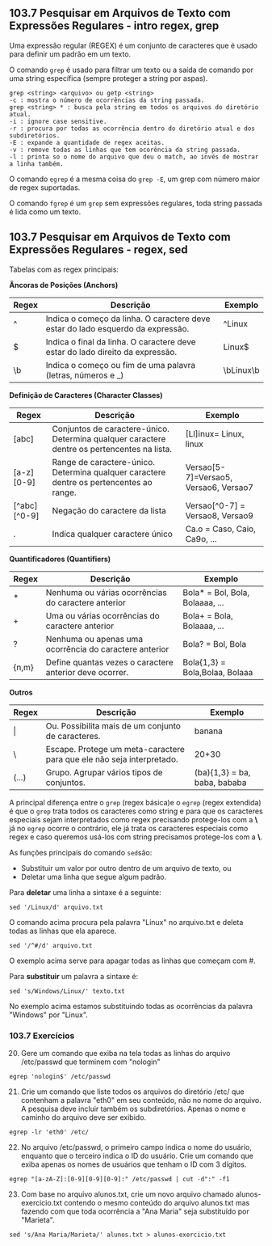 ## 103.7 Pesquisar em Arquivos de Texto com Expressões Regulares - intro regex, grep

Uma expressão regular (REGEX) é um conjunto de caracteres que é usado para definir um padrão em um texto.

O comando `grep` é usado para filtrar um texto ou a saída de comando por uma string específica (sempre proteger a string por aspas).

```shell
grep <string> <arquivo> ou getp <string>
-c : mostra o número de ocorrências da string passada.
grep <string> * : busca pela string em todos os arquivos do diretório atual.
-i : ignore case sensitive.
-r : procura por todas as ocorrência dentro do diretório atual e dos subdiretórios.
-E : expande a quantidade de regex aceitas.
-v : remove todas as linhas que tem ocorência da string passada.
-l : printa so o nome do arquivo que deu o match, ao invés de mostrar a linha também.
```

O comando `egrep` é a mesma coisa do `grep -E`, um grep com número maior de regex suportadas.

O comando `fgrep` é um `grep` sem expressões regulares, toda string passada é lida como um texto.

## 103.7 Pesquisar em Arquivos de Texto com Expressões Regulares - regex, sed

Tabelas com as regex principais:

**Âncoras de Posições (Anchors)**

Regex       |Descrição                                                                      |Exemplo
------------|---------|---------------------------------------------------------------------|
^           |Indica o começo da linha. O caractere deve estar do lado esquerdo da expressão.|^Linux
$           |Indica o final da linha. O caractere deve estar do lado direito da expressão.  |Linux$
\b          |Indica o começo ou fim de uma palavra (letras, números e _)                    |\bLinux\b

**Definição de Caracteres (Character Classes)**

Regex       |Descrição                                                                                  |Exemplo
------------|---------|---------------------------------------------------------------------------------|
[abc]       |Conjuntos de caractere-único. Determina qualquer caractere dentre os pertencentes na lista.|[Ll]inux= Linux, linux
[a-z][0-9]  |Range de caractere-único. Determina qualquer caractere dentre os pertencentes ao range.     |Versao[5-7]=Versao5, Versao6, Versao7
[\^abc][^0-9]|Negação do caractere da lista                                                             |Versao[^0-7] = Versao8, Versao9
.           |Indica qualquer caractere único                                                            |Ca.o = Caso, Caio, Ca9o, ...


**Quantificadores (Quantifiers)**

Regex       |Descrição                                                                                  |Exemplo
------------|---------|---------------------------------------------------------------------------------|
*           |Nenhuma ou várias ocorrências do caractere anterior                                        |Bola* = Bol, Bola, Bolaaaa, ...
+           |Uma ou várias ocorrências do caractere anterior                                            |Bola+ = Bola, Bolaaaa, ...
?           |Nenhuma ou apenas uma ocorrência do caractere anterior                                     |Bola? = Bol, Bola
{n,m}       |Define quantas vezes o caractere anterior deve ocorrer.                                    |Bola{1,3} = Bola,Bolaa, Bolaaa

**Outros**

Regex       |Descrição                                                                                  |Exemplo
------------|---------|---------------------------------------------------------------------------------|
\|          |Ou. Possibilita mais de um conjunto de caracteres.                                         |banana|uva|pera
\           |Escape. Protege um meta-caractere para que ele não seja interpretado.                      |20\+30
(...)       |Grupo. Agrupar vários tipos de conjuntos.                                                  |(ba){1,3} = ba, baba, bababa

A principal diferença entre o `grep` (regex básica)e o `egrep` (regex extendida) é que o `grep` trata todos os caracteres como string e para que os caracteres especiais sejam interpretados como regex precisando protege-los com a **\\** já no `egrep` ocorre o contrário, ele já trata os caracteres especiais como regex e caso queremos usá-los com string precisamos protege-los com a **\\**.

As funções principais do comando `sed`são: 
* Substituir um valor por outro dentro de um arquivo de texto, ou
* Deletar uma linha que segue algum padrão.

Para **deletar** uma linha a sintaxe é a seguinte:

```shell
sed '/Linux/d' arquivo.txt
```

O comando acima procura pela palavra "Linux" no arquivo.txt e deleta todas as linhas que ela aparece.

```shell
sed '/^#/d' arquivo.txt
```

O exemplo acima serve para apagar todas as linhas que começam com #.

Para **substituir** um palavra a sintaxe é:

```shell
sed 's/Windows/Linux/' texto.txt
```

No exemplo acima estamos substituindo todas as ocorrências da palavra "Windows" por "Linux".

### 103.7 Exercícios

20. Gere um comando que exiba na tela todas as linhas do arquivo /etc/passwd que terminem com "nologin" 

```shell
egrep 'nologin$' /etc/passwd 
```

21. Crie um comando que liste todos os arquivos do diretório /etc/ que contenham a palavra "eth0" em seu conteúdo,  não no nome do arquivo.  A pesquisa deve incluir também os subdiretórios. Apenas o nome e  caminho do arquivo deve ser exibido.

```shell
egrep -lr 'eth0' /etc/
```

22. No arquivo /etc/passwd, o primeiro campo indica o nome do usuário, enquanto que o  terceiro indica o ID do usuário. Crie um  comando que exiba apenas os nomes de usuários que tenham o ID com 3  dígitos.

```shell
egrep "[a-zA-Z]:[0-9][0-9][0-9]:" /etc/passwd | cut -d":" -f1
```

23. Com base no arquivo alunos.txt, crie um novo arquivo chamado alunos-exercicio.txt contendo o mesmo conteúdo do arquivo alunos.txt mas fazendo com que toda ocorrência a "Ana Maria" seja substituído por "Marieta".

```shell
sed 's/Ana Maria/Marieta/' alunos.txt > alunos-exercicio.txt
```